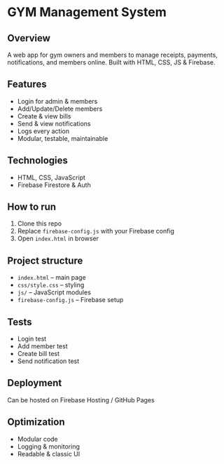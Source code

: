 # GYM Management System

##  Overview
A web app for gym owners and members to manage receipts, payments, notifications, and members online. Built with HTML, CSS, JS & Firebase.

##  Features
- Login for admin & members
- Add/Update/Delete members
- Create & view bills
- Send & view notifications
- Logs every action
- Modular, testable, maintainable

##  Technologies
- HTML, CSS, JavaScript
- Firebase Firestore & Auth

##  How to run
1. Clone this repo
2. Replace `firebase-config.js` with your Firebase config
3. Open `index.html` in browser

##  Project structure
- `index.html` – main page
- `css/style.css` – styling
- `js/` – JavaScript modules
- `firebase-config.js` – Firebase setup

##  Tests
- Login test
- Add member test
- Create bill test
- Send notification test

##  Deployment
Can be hosted on Firebase Hosting / GitHub Pages

##  Optimization
- Modular code
- Logging & monitoring
- Readable & classic UI

